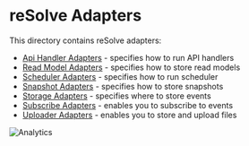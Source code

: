 # **reSolve Adapters**

This directory contains reSolve adapters:

* [Api Handler Adapters](api-handler-adapters/) - specifies how to run API handlers
* [Read Model Adapters](readmodel-adapters/) - specifies how to store read models
* [Scheduler Adapters](scheduler-adapters/) - specifies how to run scheduler
* [Snapshot Adapters](snapshot-adapters/) - specifies how to store snapshots
* [Storage Adapters](storage-adapters/) - specifies where to store events
* [Subscribe Adapters](subscribe-adapters/) - enables you to subscribe to events
* [Uploader Adapters](upload-adapters/) - enables you to store and upload files

![Analytics](https://ga-beacon.appspot.com/UA-118635726-1/packages-adapters-readme?pixel)
